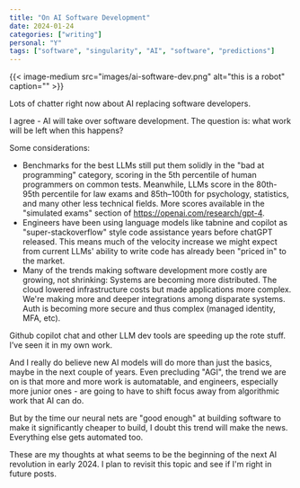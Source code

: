 ```yaml
---
title: "On AI Software Development"
date: 2024-01-24
categories: ["writing"]
personal: "Y"
tags: ["software", "singularity", "AI", "software", "predictions"]
---
```


{{< image-medium
    src="images/ai-software-dev.png"
    alt="this is a robot"
    caption="" >}}

Lots of chatter right now about AI replacing software developers.

I agree - AI will take over software development. The question is: what work will be left when this happens?

<!--more-->

Some considerations:

- Benchmarks for the best LLMs still put them solidly in the "bad at programming" category, scoring in the 5th percentile of human programmers on common tests. Meanwhile, LLMs score in the 80th-95th percentile for law exams and 85th–100th for psychology, statistics, and many other less technical fields. More scores available in the "simulated exams" section of https://openai.com/research/gpt-4.
- Engineers have been using language models like tabnine and copilot as "super-stackoverflow" style code assistance years before chatGPT released. This means much of the velocity increase we might expect from current LLMs' ability to write code has already been "priced in" to the market.
- Many of the trends making software development more costly are growing, not shrinking: Systems are becoming more distributed. The cloud lowered infrastructure costs but made applications more complex. We're making more and deeper integrations among disparate systems. Auth is becoming more secure and thus complex (managed identity, MFA, etc).

Github copilot chat and other LLM dev tools are speeding up the rote stuff. I’ve seen it in my own work.

And I really do believe new AI models will do more than just the basics, maybe in the next couple of years. Even precluding "AGI", the trend we are on is that more and more work is automatable, and engineers, especially more junior ones - are going to have to shift focus away from algorithmic work that AI can do.

But by the time our neural nets are "good enough" at building software to make it significantly cheaper to build, I doubt this trend will make the news. Everything else gets automated too.

These are my thoughts at what seems to be the beginning of the next AI revolution in early 2024. I plan to revisit this topic and see if I'm right in future posts.
